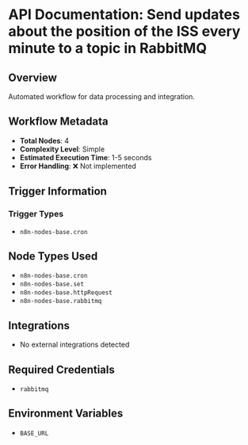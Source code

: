 # API Documentation: Send updates about the position of the ISS every minute to a topic in RabbitMQ

## Overview
Automated workflow for data processing and integration.

## Workflow Metadata
- **Total Nodes**: 4
- **Complexity Level**: Simple
- **Estimated Execution Time**: 1-5 seconds
- **Error Handling**: ❌ Not implemented

## Trigger Information
### Trigger Types
- `n8n-nodes-base.cron`

## Node Types Used
- `n8n-nodes-base.cron`
- `n8n-nodes-base.set`
- `n8n-nodes-base.httpRequest`
- `n8n-nodes-base.rabbitmq`

## Integrations
- No external integrations detected

## Required Credentials
- `rabbitmq`

## Environment Variables
- `BASE_URL`
